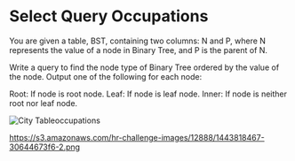 # Select Query Occupations
You are given a table, BST, containing two columns: N and P, where N represents the value of a node in Binary Tree, and P is the parent of N.

Write a query to find the node type of Binary Tree ordered by the value of the node. Output one of the following for each node:

Root: If node is root node.
Leaf: If node is leaf node.
Inner: If node is neither root nor leaf node.


![City Tableoccupations](https://s3.amazonaws.com/hr-challenge-images/12888/1443818507-5095ab9853-1.png)

https://s3.amazonaws.com/hr-challenge-images/12888/1443818467-30644673f6-2.png